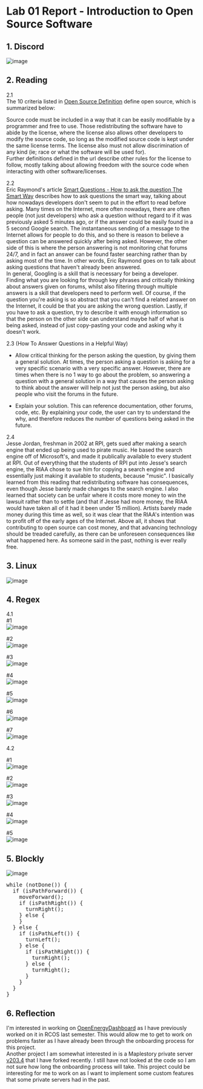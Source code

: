 # Lab 01 Report - Introduction to Open Source Software
## 1. Discord</br>
![image](https://user-images.githubusercontent.com/66571652/149579887-712184ae-1a6d-4fc6-8f9a-5bc8ebbca4c6.png)

## 2. Reading</br>

2.1</br>
The 10 criteria listed in [Open Source Definition](http://opensource.org/osd) define open source, which is summarized below:

Source code must be included in a way that it can be easily modifiable by a programmer and free to use. Those redistributing the software have to abide by the license, where the license also allows other developers to modify the source code, so long as the modified source code is kept under the same license terms. The license also must not allow discrimination of any kind (ie; race or what the software will be used for). </br>
Further definitions defined in the url describe other rules for the license to follow, mostly talking about allowing freedom with the source code when interacting with other software/licenses. 

2.2</br>
Eric Raymond's article [Smart Questions - How to ask the question The Smart Way](http://www.catb.org/esr/faqs/smart-questions.html) describes how to ask questions the smart way,
talking about how nowadays developers don't seem to put in the effort to read before asking. Many times on the Internet, more often nowadays, there are often people (not just developers) who ask a question without regard to if it was previously asked 5 minutes ago, or if the answer could be easily found in a 5 second Google search. The instantaneous sending of a message to the Internet allows for people to do this, and so there is reason to believe a question can be answered quickly after being asked. However, the other side of this is where the person answering is not monitoring chat forums 24/7, and in fact an answer can be found faster searching rather than by asking most of the time. In other words, Eric Raymond goes on to talk about asking questions that haven't already been answered. </br>
In general, Googling is a skill that is necessary for being a developer. Finding what you are looking for through key phrases and critically thinking about answers given on forums,
whilst also filtering through multiple answers is a skill that developers need to perform well. Of course, if the question you're asking is so abstract that you can't find a 
related answer on the Internet, it could be that you are asking the wrong question. Lastly, if you have to ask a question, try to describe it with enough information so that
the person on the other side can understand maybe half of what is being asked, instead of just copy-pasting your code and asking why it doesn't work.

2.3 (How To Answer Questions in a Helpful Way)</br>
- Allow critical thinking for the person asking the question, by giving them a general solution. At times, the person asking a question is asking for a very specific scenario with a very specific answer. However, there are times when there is no 1 way to go about the problem, so answering a question with a general solution in a way that causes the person asking to think about the answer will help not just the person asking, but also people who visit the forums in the future.

- Explain your solution. This can reference documentation, other forums, code, etc. By explaining your code, the user can try to understand the why, and therefore reduces the number of questions being asked in the future.

2.4 </br>
Jesse Jordan, freshman in 2002 at RPI, gets sued after making a search engine that ended up being used to pirate music. He based the search engine off of Microsoft's, and made it publically available to every student at RPI. Out of everything that the students of RPI put into Jesse's search engine, the RIAA chose to sue him for copying a search engine and essentially just making it available to students, because "music". I basically learned from this reading that redistributing software has consequences, even though Jesse barely made changes to the search engine. I also learned that society can be unfair where it costs more money to win the lawsuit rather than to settle (and that if Jesse had more money, the RIAA would have taken all of it had it been under 15 million). Artists barely made money during this time as well, so it was clear that the RIAA's intention was to profit off of the early ages of the Internet. Above all, it shows that contributing to open source can cost money, and that advancing technology should be treaded carefully, as there can be unforeseen consequences like what happened here. As someone said in the past, nothing is ever really free.

## 3. Linux </br>
![image](https://user-images.githubusercontent.com/66571652/149588646-a5d062b5-133b-4ee2-81d3-dd02691569a4.png)

## 4. Regex </br>

4.1 </br>
#1 </br>
![image](https://user-images.githubusercontent.com/66571652/149589787-9f9dd36e-1d8b-4df2-b769-30782c99bb55.png)

#2 </br>
![image](https://user-images.githubusercontent.com/66571652/149590741-1f2cc01c-a2da-44d4-bf71-95f50ed072f4.png)

#3 </br>
![image](https://user-images.githubusercontent.com/66571652/149591377-bd45987d-ebde-4334-9aaa-54c5d4c54a8a.png)

#4 </br>
![image](https://user-images.githubusercontent.com/66571652/149591847-32bbe908-a5a8-4157-8bd4-d741358f4cd4.png)

#5 </br>
![image](https://user-images.githubusercontent.com/66571652/149592058-3c9e54f1-4830-4a6e-a73f-6880cde605a9.png)

#6 </br>
![image](https://user-images.githubusercontent.com/66571652/149592220-0a397e1d-c861-4faf-9f83-ff9e4bccd5f2.png)

#7 </br>
![image](https://user-images.githubusercontent.com/66571652/149592486-6d5bf5ea-d3e3-45d8-bb0c-e02b5f15f4ae.png)

4.2 </br>

#1 </br>
![image](https://user-images.githubusercontent.com/66571652/149593754-f51f1c67-96a3-4391-a0d7-c60ed92f8f45.png)

#2 </br>
![image](https://user-images.githubusercontent.com/66571652/149593786-a5d06e37-1a5a-4ac3-a414-65c78b851421.png)

#3 </br>
![image](https://user-images.githubusercontent.com/66571652/149593814-83f6a20a-7773-4162-a572-1b9de4c27b3a.png)

#4 </br>
![image](https://user-images.githubusercontent.com/66571652/149593847-f1c5b787-df83-4dd7-a7ec-986a96b52964.png)

#5 </br>
![image](https://user-images.githubusercontent.com/66571652/149593873-c0832a28-3426-4bf6-a82f-d64c188c6cc1.png)
</br>
## 5. Blockly </br>
![image](https://user-images.githubusercontent.com/66571652/149595416-7459f878-ec9d-4478-872b-2f04099886ee.png)
</br>
<pre>
while (notDone()) {
  if (isPathForward()) {
    moveForward();
    if (isPathRight()) {
      turnRight();
    } else {
    }
  } else {
    if (isPathLeft()) {
      turnLeft();
    } else {
      if (isPathRight()) {
        turnRight();
      } else {
        turnRight();
      }
    }
  }
}
</pre>

## 6. Reflection </br>
I'm interested in working on [OpenEnergyDashboard](https://github.com/OpenEnergyDashboard/OED) as I have previously worked on it in RCOS last semester. This would allow me to get to work on problems faster as I have already been through the onboarding process for this project. </br>
Another project I am somewhat interested in is a Maplestory private server [v203.4](https://github.com/pokiuwu/v203.4) that I have forked recently. I still have not looked at the code so I am not sure how long the onboarding process will take. This project could be interesting for me to work on as I want to implement some custom features that some private servers had in the past.
